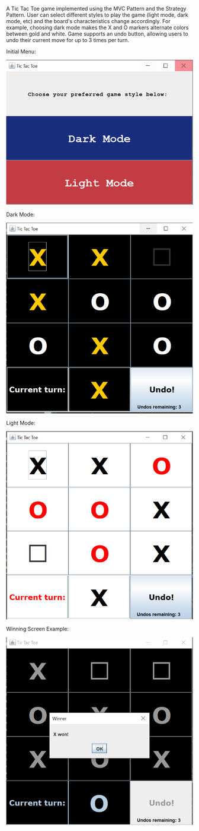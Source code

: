 A Tic Tac Toe game implemented using the MVC Pattern and the Strategy Pattern. User can select different styles to play the game (light mode, dark mode, etc) and the board's characteristics change accordingly. For example, choosing dark mode makes the X and O markers alternate colors between gold and white. Game supports an undo button, allowing users to undo their current move for up to 3 times per turn.

Initial Menu:

![Inital Menu](Initial_Menu.PNG)

Dark Mode:

![Dark Mode](Dark_Mode_Example.png)

Light Mode:

![Light Mode](Light_Mode_Example.png)

Winning Screen Example:

![Winning Screen](Winning_Screen_Example.PNG)
